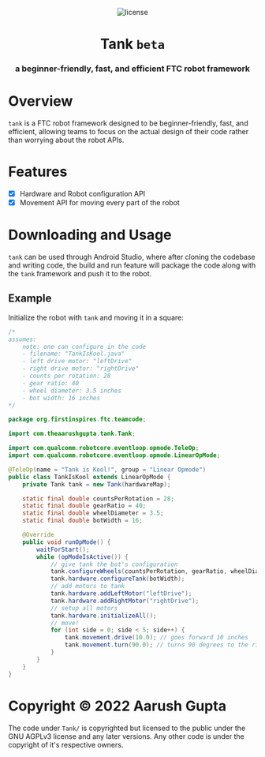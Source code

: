 <p align = "center">
    <img alt = "license" src = "https://img.shields.io/badge/License-AGPLv3-green.svg">
</p>

<h1 align = "center">Tank <code>beta</code></h1>
<h3 align = "center">a beginner-friendly, fast, and efficient FTC robot framework</h3>

# Overview

`tank` is a FTC robot framework designed to be beginner-friendly, fast, and efficient, allowing teams to focus on the actual design of their code rather than worrying about the robot APIs.

# Features
- [x] Hardware and Robot configuration API
- [x] Movement API for moving every part of the robot

# Downloading and Usage
`tank` can be used through Android Studio, where after cloning the codebase and writing code, the build and run feature will package the code along with the `tank` framework and push it to the robot.

## Example

Initialize the robot with `tank` and moving it in a square:

```java
/*
assumes:
    note: one can configure in the code
    - filename: "TankIsKool.java"
    - left drive motor: "leftDrive"
    - right drive motor: "rightDrive"
    - counts per rotation: 28
    - gear ratio: 40
    - wheel diameter: 3.5 inches
    - bot width: 16 inches
*/

package org.firstinspires.ftc.teamcode;

import com.theaarushgupta.tank.Tank;

import com.qualcomm.robotcore.eventloop.opmode.TeleOp;
import com.qualcomm.robotcore.eventloop.opmode.LinearOpMode;

@TeleOp(name = "Tank is Kool!", group = "Linear Opmode")
public class TankIsKool extends LinearOpMode {
    private Tank tank = new Tank(hardwareMap);

    static final double countsPerRotation = 28;
    static final double gearRatio = 40;
    static final double wheelDiameter = 3.5;
    static final double botWidth = 16;

    @Override
    public void runOpMode() {
        waitForStart();
        while (opModeIsActive()) {
            // give tank the bot's configuration
            tank.configureWheels(countsPerRotation, gearRatio, wheelDiameter);
            tank.hardware.configureTank(botWidth);
            // add motors to tank
            tank.hardware.addLeftMotor("leftDrive");
            tank.hardware.addRightMotor("rightDrive");
            // setup all motors
            tank.hardware.initializeAll();
            // move!
            for (int side = 0; side < 5; side++) {
                tank.movement.drive(10.0); // goes forward 10 inches
                tank.movement.turn(90.0); // turns 90 degrees to the right
            }
        }
    }
}
```

# Copyright &copy; 2022 Aarush Gupta
The code under `Tank/` is copyrighted but licensed to the public under the GNU AGPLv3 license and any later versions.
Any other code is under the copyright of it's respective owners.
